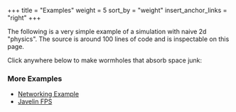 +++
title = "Examples"
weight = 5
sort_by = "weight"
insert_anchor_links = "right"
+++

The following is a very simple example of a simulation with naive 2d "physics". The source is around 100 lines of code and is inspectable on this page.

Click anywhere below to make wormholes that absorb space junk:

<canvas id="game" style="cursor: pointer;"></canvas>

### More Examples

- [Networking Example](https://github.com/3mcd/javelin/tree/master/examples/networking)
- [Javelin FPS](http://fps.javelin.games/)

<style>
  canvas {
    background: #fff;
    width: 800px;
    height: 300px;
  }
</style>
<script type="text/javascript">
  function relMouseCoords(event){
      var totalOffsetX = 0;
      var totalOffsetY = 0;
      var canvasX = 0;
      var canvasY = 0;
      var currentElement = this;

      do{
          totalOffsetX += currentElement.offsetLeft - currentElement.scrollLeft;
          totalOffsetY += currentElement.offsetTop - currentElement.scrollTop;
      }
      while(currentElement = currentElement.offsetParent)

      canvasX = event.pageX - totalOffsetX;
      canvasY = event.pageY - totalOffsetY;

      return {x:canvasX, y:canvasY}
  }

  HTMLCanvasElement.prototype.relMouseCoords = relMouseCoords;

  const canvas = document.getElementById("game")
  const context = canvas.getContext("2d", { alpha: false })
  
  context.imageSmoothingEnabled = false
  canvas.width = 800
  canvas.height = 300

  const Transform = Javelin.createComponentType(
    {
      type: 1,
      schema: {
        x: Javelin.number,
        y: Javelin.number,
      },
      initialize: (t, x = 0, y = 0) => {
        t.x = x
        t.y = y
      },
    },
  )
  const Velocity = Javelin.createComponentType(
    {
      type: 2,
      schema: {
        x: Javelin.number,
        y: Javelin.number,
      },
      initialize: (v, x = 0, y = 0) => {
        v.x = x
        v.y = y 
      },
    },
  )
  const Wormhole = Javelin.createComponentType(
    {
      type: 3,
      schema: {
        r: Javelin.number,
      },
      initialize: (w, r = 0.5) => {
        w.r = r
      },
    },
  )

  const Tags = {
    Influenced: 2 ** 0,
  }
  const wormholes = Javelin.query(Transform, Wormhole, Velocity)
  const junk = Javelin.query(Transform, Velocity)

  const attract = world => {
    for (let [we, [wt, w, wv]] of wormholes(world)) {
      wv.x *= 0.95
      wv.y *= 0.95

      for (let [je, [jt, jv]] of junk(world)) {
        if (we === je) {
          continue
        }

        const dx = wt.x - jt.x
        const dy = wt.y - jt.y
        const len = Math.sqrt(dx * dx + dy * dy)

        if (len <= w.r) {
          world.addTag(je, Tags.Influenced)

          if (len < w.r / 10) {
            world.mut(w).r += world.tryGetComponent(je, Wormhole)?.r || 0.1
            world.destroy(je)
          } else {
            const nx = dx / len
            const ny = dy / len
            const mv = world.mut(jv)

            mv.x += nx / 20
            mv.y += ny / 20
          }
        }
      }
    }
  }

  const colorInfluenced = "#222"
  const colorUninfluenced = "#777"

  const render = world => {
    context.clearRect(0, 0, 800, 300)

    for (const [e, [{x, y}]] of junk(world)) {
      context.fillStyle = world.hasTag(e, Tags.Influenced)
        ? colorInfluenced
        : colorUninfluenced
      context.fillRect(Math.floor(x), Math.floor(y), 1, 1)
    }

    for (const [, [{ x, y }, { r }]] of wormholes(world)) {
      context.fillStyle = colorInfluenced
      context.beginPath()
      context.arc(Math.floor(x), Math.floor(y), r / 10, 0, 2 * Math.PI)
      context.fill()
    }
  }

  const physics = world => {
    for (const [, [t, { x, y }]] of junk(world)) {
      const mt = world.mut(t)
      mt.x += x
      mt.y += y
    }
  }

  const world = Javelin.createWorld({
    systems: [physics, attract, render],
    componentTypes: [Transform, Velocity, Wormhole],
  })
  const junkCount = 10000

  for (let i = 0; i < junkCount; i++) {
    world.spawn(
      world.component(Transform, Math.random() * 800, Math.random() * 300),
      world.component(Velocity),
    )
  }

  let initialized = false

  canvas.addEventListener("mouseup", onMouseUp)

  function onMouseUp(event) {
    const { x, y } = canvas.relMouseCoords(event)
    const r = 30

    world.spawn(
      world.component(Transform, x, y),
      world.component(Wormhole, r),
      world.component(Velocity),
    )

    if (!initialized) {
      loop()
      initialized = true
    }
  }

  function loop() {
    world.tick()
    requestAnimationFrame(loop)
  }

  world.tick()
</script>
